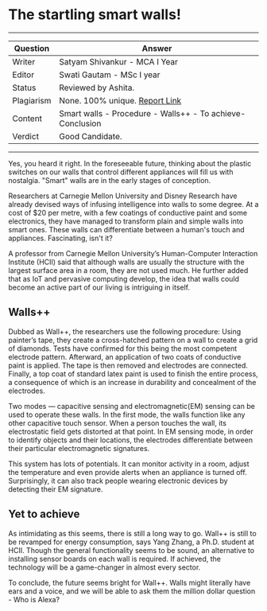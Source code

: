 # The startling smart walls!

---

| Question   | Answer                                                                   |
| ---------- | ------------------------------------------------------------------------ |
| Writer     | Satyam Shivankur - MCA I Year                                            |
| Editor     | Swati Gautam - MSc I year                                                |
| Status     | Reviewed by Ashita.                                                      |
| Plagiarism | None. 100% unique. [Report Link](./plag-reports/plag-smart-walls-v1.pdf) |
| Content    | Smart walls - Procedure - Walls++ - To achieve-Conclusion                |
| Verdict    | Good Candidate.                                                          |

---

Yes, you heard it right. In the foreseeable future, thinking about the plastic switches on our walls that control different appliances will fill us with nostalgia. "Smart" walls are in the early stages of conception. 

Researchers at Carnegie Mellon University and Disney Research have already devised ways of infusing intelligence into walls to some degree. At a cost of $20 per metre, with a few coatings of conductive paint and some electronics, they have managed to transform plain and simple walls into smart ones. These walls can differentiate between a human's touch and appliances. Fascinating, isn't it?

A professor from Carnegie Mellon University’s Human-Computer Interaction Institute (HCII) said that although walls are usually the structure with the largest surface area in a room, they are not used much. He further added that as IoT and pervasive computing develop, the idea that walls could become an active part of our living is intriguing in itself.

## Walls++
Dubbed as Wall++, the researchers use the following procedure: Using painter’s tape, they create a cross-hatched pattern on a wall to create a grid of diamonds. Tests have confirmed for this being the most competent electrode pattern. Afterward, an application of two coats of conductive paint is applied. The tape is then removed and electrodes are connected. Finally,  a top coat of standard latex paint is used to finish the entire process, a consequence of which is an increase in durability and concealment of the electrodes.

Two modes — capacitive sensing and electromagnetic(EM) sensing can be used to operate these walls. In the first mode, the walls function like any other capacitive touch sensor. When a person touches the wall, its electrostatic field gets distorted at that point. In EM sensing mode, in order to identify objects and their locations, the electrodes differentiate between their particular electromagnetic signatures.

This system has lots of potentials. It can monitor activity in a room, adjust the temperature and even provide alerts when an appliance is turned off. Surprisingly, it can also track people wearing electronic devices by detecting their EM signature.

## Yet to achieve
As intimidating as this seems, there is still a long way to go. Wall++ is still to be revamped for energy consumption, says Yang Zhang, a Ph.D. student at HCII. Though the general functionality seems to be sound, an alternative to installing sensor boards on each wall is required. If achieved, the technology will be a game-changer in almost every sector.

To conclude, the future seems bright for Wall++. Walls might literally have ears and a voice, and we will be able to ask them the million dollar question - Who is Alexa?
